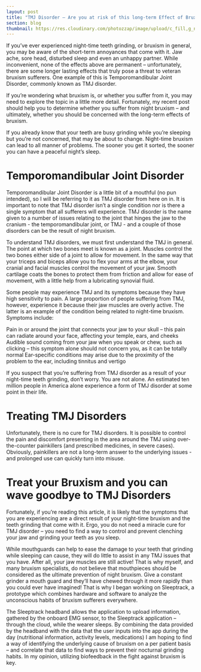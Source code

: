 ```yaml
---
layout: post
title: "TMJ Disorder – Are you at risk of this long-term Effect of Bruxism?"
section: blog
thumbnail: https://res.cloudinary.com/photozzap/image/upload/c_fill,g_north,h_400,w_400/v1460198263/gc_website_blog/you_may_suffer_bruxism/headache.jpg
---
```


If you’ve ever experienced night-time teeth grinding, or bruxism in general, you may be aware of the short-term annoyances that come with it. Jaw ache, sore head, disturbed sleep and even an unhappy partner. While inconvenient, none of the effects above are permanent – unfortunately, there are some longer lasting effects that truly pose a threat to veteran bruxism sufferers. One example of this is Temporomandibular Joint Disorder, commonly known as TMJ disorder.

If you’re wondering what bruxism is, or whether you suffer from it, you may need to explore the topic in a little more detail. Fortunately, my recent post should help you to determine whether you suffer from night bruxism – and ultimately, whether you should be concerned with the long-term effects of bruxism.

If you already know that your teeth are busy grinding while you’re sleeping but you’re not concerned, that may be about to change. Night-time bruxism can lead to all manner of problems. The sooner you get it sorted, the sooner you can have a peaceful night’s sleep.

Temporomandibular Joint Disorder
================================

Temporomandibular Joint Disorder is a little bit of a mouthful (no pun intended), so I will be referring to it as TMJ disorder from here on in. It is important to note that TMJ disorder isn’t a single condition nor is there a single symptom that all sufferers will experience. TMJ disorder is the name given to a number of issues relating to the joint that hinges the jaw to the cranium - the temporomandibular joint, or TMJ - and a couple of those disorders can be the result of night bruxism.

To understand TMJ disorders, we must first understand the TMJ in general. The point at which two bones meet is known as a joint. Muscles control the two bones either side of a joint to allow for movement. In the same way that your triceps and biceps allow you to flex your arms at the elbow, your cranial and facial muscles control the movement of your jaw. Smooth cartilage coats the bones to protect them from friction and allow for ease of movement, with a little help from a lubricating synovial fluid.

Some people may experience TMJ and its symptoms because they have high sensitivity to pain. A large proportion of people suffering from TMJ, however, experience it because their jaw muscles are overly active. The latter is an example of the condition being related to night-time bruxism. Symptoms include:

Pain in or around the joint that connects your jaw to your skull – this pain can radiate around your face, affecting your temple, ears, and cheeks
Audible sound coming from your jaw when you speak or chew, such as clicking – this symptom alone should not concern you, as it can be totally normal
Ear-specific conditions may arise due to the proximity of the problem to the ear, including tinnitus and vertigo

If you suspect that you’re suffering from TMJ disorder as a result of your night-time teeth grinding, don’t worry. You are not alone. An estimated ten million people in America alone experience a form of TMJ disorder at some point in their life.

Treating TMJ Disorders
======================

Unfortunately, there is no cure for TMJ disorders. It is possible to control the pain and discomfort presenting in the area around the TMJ using over-the-counter painkillers (and prescribed medicines, in severe cases). Obviously, painkillers are not a long-term answer to the underlying issues - and prolonged use can quickly turn into misuse.

Treat your Bruxism and you can wave goodbye to TMJ Disorders
============================================================

Fortunately, if you’re reading this article, it is likely that the symptoms that you are experiencing are a direct result of your night-time bruxism and the teeth grinding that come with it. Ergo, you do not need a miracle cure for TMJ disorder – you need to find a way to control and prevent clenching your jaw and grinding your teeth as you sleep.

While mouthguards can help to ease the damage to your teeth that grinding while sleeping can cause, they will do little to assist in any TMJ issues that you have. After all, your jaw muscles are still active! That is why myself, and many bruxism specialists, do not believe that mouthpieces should be considered as the ultimate prevention of night bruxism. Give a constant grinder a mouth guard and they’ll have chewed through it more rapidly than you could ever have imagined!
That is why I began working on Sleeptrack, a prototype which combines hardware and software to analyze the unconscious habits of bruxism sufferers everywhere.

The Sleeptrack headband allows the application to upload information, gathered by the onboard EMG sensor, to the Sleeptrack application – through the cloud, while the wearer sleeps. By combining the data provided by the headband with the data that the user inputs into the app during the day (nutritional information, activity levels, medications) I am hoping to find a way of identifying the underlying cause of bruxism on a per patient basis – and correlate that data to find ways to prevent their nocturnal grinding habits. In my opinion, utilizing biofeedback in the fight against bruxism is key.
 
 
 
 
 
 


